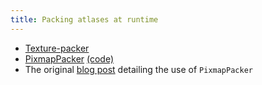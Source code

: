 ```yaml
---
title: Packing atlases at runtime
---
```

- [Texture-packer](/wiki/tools/texture-packer)
- [PixmapPacker](https://javadoc.io/doc/com.badlogicgames.gdx/gdx/latest/com/badlogic/gdx/graphics/g2d/PixmapPacker.html) [(code)](https://github.com/libgdx/libgdx/blob/master/gdx/src/com/badlogic/gdx/graphics/g2d/PixmapPacker.java)
- The original [blog post](https://web.archive.org/web/20200928223250/https://www.badlogicgames.com/wordpress/?p=2297) detailing the use of `PixmapPacker`
